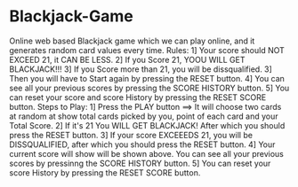 # Blackjack-Game
Online web based Blackjack game which we can play online, and it generates random card values every time.
Rules:  1] Your score should NOT EXCEED 21, it CAN BE LESS.
        2] If you Score 21, YOOU WILL GET BLACKJACK!!!
        3] If you Score more than 21, you will be dissqualified.
        3] Then you will have to Start again by pressing the RESET button.
        4] You can see all your previous scores by pressing the SCORE HISTORY button.
        5] You can reset your score and score History by pressing the RESET SCORE button.
Steps to Play:
  1] Press the PLAY button ==> It will choose two cards at random at show total cards picked by you, point of each          card and your Total Score.
  2] If it's 21 You WILL GET BLACKJACK! After which you should press the RESET button.
  3] If your score EXCEEEDS 21, you will be DISSQUALIFIED, after which you should press the RESET button.
  4] Your current score will show will be shown above. You can see all your previous scores by pressinng the 
     SCORE HISTORY button. 
  5] You can reset your score History by pressing the RESET SCORE button.
